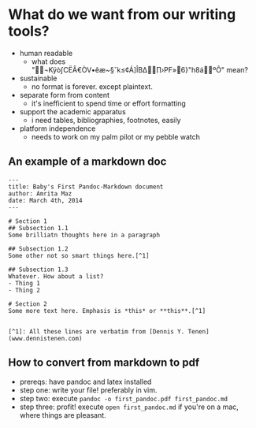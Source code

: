 # What do we want from our writing tools?
+ human readable
	- what does "¬Kÿò∫CËÂ€ÒV•êæ~§ˇk≤¢Á]ÎB∆∏›PF»6}"h8áºÔ" mean? 
+ sustainable
	- no format is forever. except plaintext.
+ separate form from content
	- it's inefficient to spend time or effort formatting
+ support the academic apparatus
	- i need tables, bibliographies, footnotes, easily
+ platform independence
	- needs to work on my palm pilot or my pebble watch
	
## An example of a markdown doc
	
```
---
title: Baby's First Pandoc-Markdown document
author: Amrita Maz
date: March 4th, 2014
---

# Section 1
## Subsection 1.1
Some brilliatn thoughts here in a paragraph

## Subsection 1.2
Some other not so smart things here.[^1]

## Subsection 1.3
Whatever. How about a list?
- Thing 1
- Thing 2

# Section 2
Some more text here. Emphasis is *this* or **this**.[^1]


[^1]: All these lines are verbatim from [Dennis Y. Tenen](www.dennistenen.com)
```

## How to convert from markdown to pdf
+ prereqs: have pandoc and latex installed
+ step one: write your file! preferably in vim.
+ step two: execute `pandoc -o first_pandoc.pdf first_pandoc.md`
+ step three: profit! execute `open first_pandoc.md` if you're on a mac, where things are pleasant.